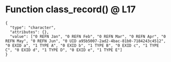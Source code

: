 # Function class_record() @ L17

    {
      "type": "character",
      "attributes": {},
      "value": ["0 REFN Jan", "0 REFN Feb", "0 REFN Mar", "0 REFN Apr", "0 REFN May", "0 REFN Jun", "0 UID a95b5007-2ad2-4bac-81b0-7184243c4512", "0 EXID a", "1 TYPE A", "0 EXID b", "1 TYPE B", "0 EXID c", "1 TYPE C", "0 EXID d", "1 TYPE D", "0 EXID e", "1 TYPE E"]
    }

